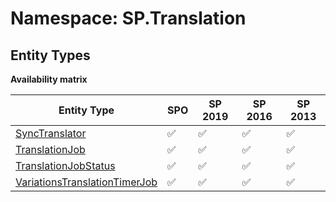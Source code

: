 # Namespace: SP.Translation

## Entity Types

**Availability matrix**

Entity Type | SPO | SP 2019 | SP 2016 | SP 2013
----------|-----|---------|---------|--------
[SyncTranslator](./EntityTypes/SyncTranslator.md) | ✅ | ✅ | ✅ | ✅
[TranslationJob](./EntityTypes/TranslationJob.md) | ✅ | ✅ | ✅ | ✅
[TranslationJobStatus](./EntityTypes/TranslationJobStatus.md) | ✅ | ✅ | ✅ | ✅
[VariationsTranslationTimerJob](./EntityTypes/VariationsTranslationTimerJob.md) | ✅ | ✅ | ✅ | ✅
